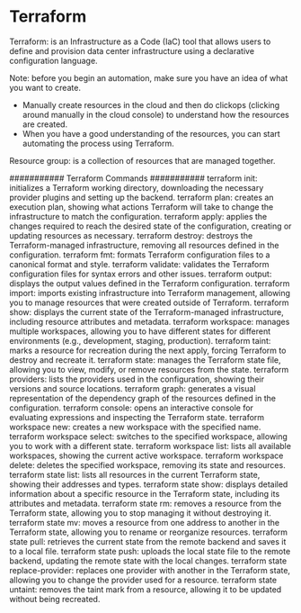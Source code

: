 # Terraform

Terraform: is an Infrastructure as a Code (IaC) tool that allows users to define and provision data center infrastructure using a declarative configuration language.

Note: before you begin an automation, make sure you have an idea of what you want to create.
  - Manually create resources in the cloud and then do clickops (clicking around manually in the cloud console) to understand how the resources are created.
  - When you have a good understanding of the resources, you can start automating the process using Terraform.

Resource group: is a collection of resources that are managed together.


########### Terraform Commands ###########
terraform init: initializes a Terraform working directory, downloading the necessary provider plugins and setting up the backend.
terraform plan: creates an execution plan, showing what actions Terraform will take to change the infrastructure to match the configuration.
terraform apply: applies the changes required to reach the desired state of the configuration, creating or updating resources as necessary.
terraform destroy: destroys the Terraform-managed infrastructure, removing all resources defined in the configuration.
terraform fmt: formats Terraform configuration files to a canonical format and style.
terraform validate: validates the Terraform configuration files for syntax errors and other issues.
terraform output: displays the output values defined in the Terraform configuration.
terraform import: imports existing infrastructure into Terraform management, allowing you to manage resources that were created outside of Terraform.
terraform show: displays the current state of the Terraform-managed infrastructure, including resource attributes and metadata.
terraform workspace: manages multiple workspaces, allowing you to have different states for different environments (e.g., development, staging, production).
terraform taint: marks a resource for recreation during the next apply, forcing Terraform to destroy and recreate it.
terraform state: manages the Terraform state file, allowing you to view, modify, or remove resources from the state.
terraform providers: lists the providers used in the configuration, showing their versions and source locations.
terraform graph: generates a visual representation of the dependency graph of the resources defined in the configuration.
terraform console: opens an interactive console for evaluating expressions and inspecting the Terraform state.
terraform workspace new: creates a new workspace with the specified name.
terraform workspace select: switches to the specified workspace, allowing you to work with a different state.
terraform workspace list: lists all available workspaces, showing the current active workspace.
terraform workspace delete: deletes the specified workspace, removing its state and resources.
terraform state list: lists all resources in the current Terraform state, showing their addresses and types.
terraform state show: displays detailed information about a specific resource in the Terraform state, including its attributes and metadata.
terraform state rm: removes a resource from the Terraform state, allowing you to stop managing it without destroying it.
terraform state mv: moves a resource from one address to another in the Terraform state, allowing you to rename or reorganize resources.
terraform state pull: retrieves the current state from the remote backend and saves it to a local file.
terraform state push: uploads the local state file to the remote backend, updating the remote state with the local changes.
terraform state replace-provider: replaces one provider with another in the Terraform state, allowing you to change the provider used for a resource.
terraform state untaint: removes the taint mark from a resource, allowing it to be updated without being recreated.
